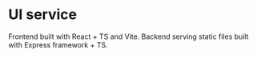 # UI service
Frontend built with React + TS and Vite. Backend serving static files built with Express framework + TS.

